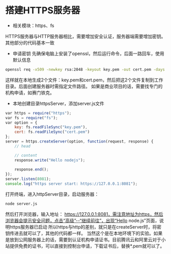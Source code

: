# 搭建HTTPS服务器
* 相关模块：https、fs

HTTPS服务器与HTTP服务器相比，需要增加安全认证，服务器端需要增加密钥。其他部分的代码基本一致
* 申请密钥
先确保电脑上安装了openssl，然后运行命令，后面一路回车，使用默认信息
```sh
openssl req -x509 -newkey rsa:2048 -keyout key.pem -out cert.pem -days 99999 -nodes
```
这样就在本地生成2个文件：key.pem和cert.pem，然后把这2个文件复制到工作目录。后面创建服务器时需指定文件路径。
如果是商业项目的话，需要找专门的机构申请，如赛门铁克。

* 本地创建目录httpsServer，添加server.js文件
```js
var https = require("https");
var fs = require("fs");
var option = {
    key: fs.readFileSync("key.pem"),
    cert: fs.readFileSync("cert.pem")
};
server = https.createServer(option, function(request, response) {
    // head

    // content
    response.write("Hello nodejs");
    
    response.end();
});
server.listen(8081);
console.log("https server start: https://127.0.0.1:8081");
```
打开终端，进入httpServer目录，启动服务器：
```sh
node server.js
```
然后打开浏览器，输入地址：
https://127.0.0.1:8081，需注意地址为https，然后浏览器会提示安全问题，点击“高级”--“继续前往”，出现“Hello node.js”页面，说明https服务器已启动
所以https与http的差别，就只是在createServer时，将密钥传进去就可以了，其他的代码都一样。
当然这个是在本地环境下的实验。如果是放到公网服务器上的话，需要到认证机构申请证书。目前腾讯云和阿里云对于小站提供免费的证书，可以直接到控制台申请，下载证书后，替换*.pem就可以了。
